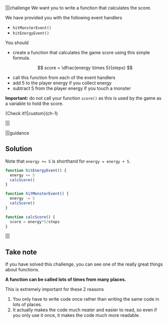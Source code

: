 |||challenge
We want you to write a function that calculates the score.

We have provided you with the following event handlers

- `hitMonsterEvent()`
- `hitEnergyEvent()`

You should 

- create a function that calculates the game score using this simple formula. 

$$
score = \dfrac{energy \times 5}{steps}
$$

- call this function from each of the event handlers
- add 5 to the player energy if you collect energy
- subtract 5 from the player energy if you touch a monster

**Important:** do not call your function `score()` as this is used by the game as a variable to hold the score.

{Check it!!|custom}(ch-1)

|||

|||guidance
## Solution
Note that `energy += 5` is shorthand for `energy = energy + 5`.

```javascript
function hitEnergyEvent() {
  energy += 5
  calcScore()
}

function hitMonsterEvent() {
  energy -= 5
  calcScore()
}

function calcScore() {
  score = energy*5/steps
}
```
|||

## Take note
If you have solved this challenge, you can see one of the really great things about functions.

**A function can be called lots of times from many places.**

This is extremely important for these 2 reasons

1. You only have to write code once rather than writing the same code in lots of places.
2. It actually makes the code much neater and easier to read, so even if you only use it once, it makes the code much more readable.

